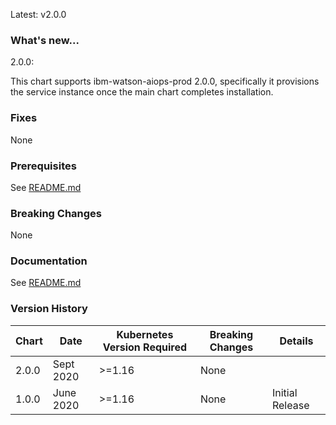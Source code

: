 Latest: v2.0.0

### What's new...

2.0.0:

  This chart supports ibm-watson-aiops-prod 2.0.0, specifically it provisions the service instance once the main chart completes installation.

### Fixes

None

### Prerequisites

See [README.md](./README.md)

### Breaking Changes

None

### Documentation

See [README.md](./README.md)

### Version History

| Chart | Date              | Kubernetes Version Required | Breaking Changes | Details |
| ----- | ----------------- | --------------------------- | ---------------- | ------- |
| 2.0.0 | Sept 2020  | >=1.16                       | None             |  |
| 1.0.0 | June 2020  | >=1.16                       | None             | Initial Release |
